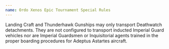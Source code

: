 ```yaml
---
name: Ordo Xenos Epic Tournament Special Rules
---
```

Landing Craft and Thunderhawk Gunships may only transport Deathwatch detachments. They are not configured to transport inducted Imperial Guard vehicles nor are Imperial Guardsmen or Inquisitorial agents trained in the proper boarding procedures for Adeptus Astartes aircraft.
